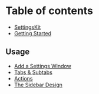 # Table of contents

* [SettingsKit][1]
* [Getting Started][2]

## Usage

* [Add a Settings Window][3]
* [Tabs & Subtabs][4]
* [Actions][5]
* [The Sidebar Design][6]

[1]:	README.md
[2]:	user-manual/GettingStarted.md
[3]:	user-manual/Usage/AddSettingsWindow.md
[4]:	user-manual/Usage/TabsAndSubtabs.md
[5]:	user-manual/Usage/Actions.md
[6]:    user-manual/Usage/SidebarDesign.md
